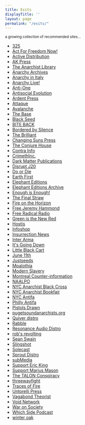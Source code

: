 ```yaml
---
title: Exits
displayTitle: ''
layout: page
permalink: "/exits/"
---
```


<small>a growing collection of recommended sites&hellip;</small>

<ul class="exits">
<li><a href="http://325.nostate.net/">325</a></li>
<li><a href="http://actforfree.nostate.net/">Act For Freedom Now!</a></li>
<li><a href="http://www.activedistributionshop.org/shop/">Active Distribution</a></li>
<li><a href="https://www.akpress.org/">AK Press</a></li>
<li><a href="https://theanarchistlibrary.org">The Anarchist Library</a></li>
<li><a href="http://dwardmac.pitzer.edu/Anarchist_Archives">Anarchy Archives</a></li>
<li><a href="https://sites.google.com/site/anarchyinitaly/">Anarchy in Italy</a></li>
<li><a href="https://anarchylive.noblogs.org">Anarchy Live!</a></li>
<li><a href="https://antione1.wordpress.com/">Anti-One</a></li>
<li><a href="https://antisocialevolution.blackblogs.org">Antisocial Evolution</a></li>
<li><a href="http://ardentpress.com/">Ardent Press</a></li>
<li><a href="https://attaque.noblogs.org/">Attaque</a></li>
<li><a href="https://avalanche.noblogs.org/">Avalanche</a></li>
<li><a href="http://thebasebk.org/">The Base</a></li>
<li><a href="http://blackseed.anarchyplanet.org/">Black Seed</a></li>
<li><a href="http://www.directaction.info/">BITE BACK</a></li>
<li><a href="https://borderedbysilence.noblogs.org/">Bordered by Silence</a></li>
<li><a href="http://thebrilliant.org">The Brilliant</a></li>
<li><a href="http://www.changingsunspress.com">Changing Suns Press</a></li>
<li><a href="https://theconjurehouse.com/">The Conjure House</a></li>
<li><a href="http://en.contrainfo.espiv.net/">Contra Info</a></li>
<li><a href="https://crimethinc.com/">CrimethInc.</a></li>
<li><a href="https://darkmatter.noblogs.org/">Dark Matter Publications</a></li>
<li><a href="http://www.disruptj20.org">Disrupt J20</a></li>
<li><a href="http://www.eco-action.org/dod/">Do or Die</a></li>
<li><a href="http://earthfirstjournal.org/">Earth First</a></li>
<li><a href="http://www.elephanteditions.net/">Elephant Editions</a></li>
<li><a href="http://archive.elephanteditions.net/">Elephant Editions Archive</a></li>
<li><a href="https://enoughisenough14.org">Enough is Enough!</a></li>
<li><a href="https://thefinalstrawradio.noblogs.org/">The Final Straw</a></li>
<li><a href="https://fireonthehorizon.noblogs.org/">Fire on the Horizon</a></li>
<li><a href="https://freejeremy.net/">Free Jeremy Hammond</a></li>
<li><a href="http://www.freeradicalradio.net">Free Radical Radio</a></li>
<li><a href="http://www.greenisthenewred.com/blog">Green is the New Red</a></li>
<li><a href="http://incivility.org">Hostis</a></li>
<li><a href="http://infoshop.org/">Infoshop</a></li>
<li><a href="https://insurrectionnewsworldwide.com/">Insurrection News</a></li>
<li><a href="https://interarma.info/?lang=en">Inter Arma</a></li>
<li><a href="https://itsgoingdown.org/">It's Going Down</a></li>
<li><a href="http://littleblackcart.com/">Little Black Cart</a></li>
<li><a href="https://june11.noblogs.org/">June 11th</a></li>
<li><a href="http://justseeds.org">Justseeds</a></li>
<li><a href="http://mpalothia.net/">Mpalothia</a></li>
<li><a href="http://modernslavery.calpress.org/">Modern Slavery</a></li>
<li><a href="https://mtlcounter-info.org">Montreal Counter-information</a></li>
<li><a href="https://animalliberationpressoffice.org/">NAALPO</a></li>
<li><a href="https://nycabc.wordpress.com/">NYC Anarchist Black Cross</a></li>
<li><a href="http://www.anarchistbookfair.net/">NYC Anarchist Bookfair</a></li>
<li><a href="https://nycantifa.wordpress.com ">NYC Antifa</a></li>
<li><a href="https://phillyantifa.org">Philly Antifa</a></li>
<li><a href="http://pistolsdrawn.org/">Pistols Drawn</a></li>
<li><a href="http://pugetsoundanarchists.org/">pugetsoundanarchists.org</a></li>
<li><a href="http://www.anti-politics.org/distro/">Quiver distro</a></li>
<li><a href="http://rabble.org.uk/">Rabble</a></li>
<li><a href="https://resonanceaudiodistro.org">Resonance Audio Distro</a></li>
<li><a href="https://roblosricos.wordpress.com/">rob's revolting</a></li>
<li><a href="https://seanswain.noblogs.org/">Sean Swain</a></li>
<li><a href="http://slingshot.tao.ca/">Slingshot</a></li>
<li><a href="http://www.soleone.org/solecast/">Solecast</a></li>
<li><a href="https://www.sproutdistro.com/">Sprout Distro</a></li>
<li><a href="https://submedia.tv/">subMedia</a></li>
<li><a href="https://supportericking.org/">Support Eric King</a></li>
<li><a href="https://supportmariusmason.org/">Support Marius Mason</a></li>
<li><a href="http://thetalonconspiracy.com/">The TALON Conspiracy</a></li>
<li><a href="https://threewayfight.blogspot.com/">threewayfight</a></li>
<li><a href="http://tracesoffire.espivblogs.net/">Traces of Fire</a></li>
<li><a href="https://untorellipress.noblogs.org">Untorelli Press</a></li>
<li><a href="https://sites.google.com/site/vagabondtheorist/">Vagabond Theorist</a></li>
<li><a href="http://voidnetwork.gr">Void Network</a></li>
<li><a href="https://waronsociety.noblogs.org/">War on Society</a></li>
<li><a href="http://whichsidepodcast.com/">Which Side Podcast</a></li>
<li><a href="http://winteroak.org.uk/">winter oak</a></li>
</ul>
